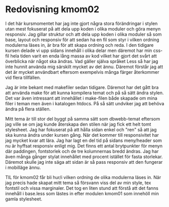 ---
---
Redovisning kmom02
=========================

I det här kursmomentet har jag inte gjort några stora förändringar i stylen utan mest fokuserat på att dela upp koden i olika moduler och göra menyn responsiv. Jag gillar struktur och att dela upp koden i olika moduler så som base, layout och responsiv för att sedan ha en fil som styr i vilken ordning modulerna läses in, är bra för att skapa ordning och reda. I den tidigare kursen delade vi upp sidans innehåll i olika delar men däremot har min css-fil hela tiden varit en enda lång massa av kod vilket har gjort det svårt att överblicka när något ska ändras. Vad gäller själva språket Less så har jag inte hunnit använda mig särskilt mycket av det ännu. Däremot förstår jag att det är mycket användbart eftersom exempelvis många färger återkommer vid flera tillfällen.

Jag är inte bekant med makefiler sedan tidigare. Däremot har det gått bra att använda make för att kunna kompilera temat och på så sätt ändra stylen. Det var även intressant att innehållet i make-filen både skapade om mina filer i teman men även i katalogen htdocs. På så sätt undviker jag att behöva ändra på flera ställen.

Mitt tema är till stor del byggt på samma sätt som dbwebb-temat eftersom jag ville se om jag kunde återskapa den stilen när jag fick ett helt tomt stylesheet. Jag har fokuserat på att hålla sidan enkel och "ren" så att jag ska kunna ändra under kursen gång.  När det kommer till responsivitet har jag mycket kvar att lära. Jag har lagt en del tid på sidans meny/header som nu är hyffsat responsiv enligt mig. Det finns ett antal brytpunkter för menyn där paddingen, fontstorlek och de tre kolumnernas bredd ändras. Jag har även många gånger stylat innehållet med procent istället för fasta storlekar. Däremot skulle jag inte säga att sidan är så pass responsiv att den fungerar i mobilläge ännu.


TIL för kmom02 får bli hur/i vilken ordning de olika modulerna läses in. När jag precis hade skapat mitt tema så försvann viss del av min style, tex fontstil och vissa marginaler. Det tog en liten stund att förstå att det fanns innehåll i base.less som lästes in efter modulen kmom01 som innehöll min gamla stylesheet.
